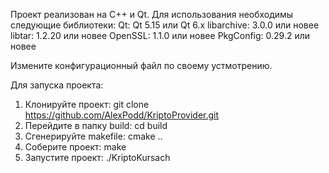 Проект реализован на C++ и Qt. 
Для использования необходимы следующие библиотеки:
Qt: Qt 5.15 или Qt 6.x
libarchive: 3.0.0 или новее
libtar: 1.2.20 или новее
OpenSSL: 1.1.0 или новее
PkgConfig: 0.29.2 или новее

Измените конфигурационный файл по своему устмотрению.

Для запуска проекта:
1. Клонируйте проект: git clone https://github.com/AlexPodd/KriptoProvider.git
2. Перейдите в папку build: cd build
3. Сгенерируйте makefile: cmake ..
4. Соберите проект: make
5. Запустите проект: ./KriptoKursach
  
